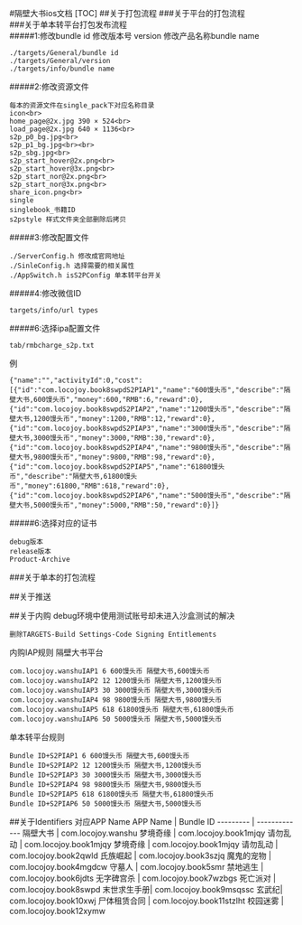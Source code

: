 #隔壁大书ios文档
[TOC]
##关于打包流程
###关于平台的打包流程</br>
###关于单本转平台打包发布流程</br>
#####1:修改bundle id 修改版本号 version 修改产品名称bundle name
```
./targets/General/bundle id 
./targets/General/version
./targets/info/bundle name
```
#####2:修改资源文件
```
每本的资源文件在single_pack下对应名称目录
icon<br>
home_page@2x.jpg 390 × 524<br>
load_page@2x.jpg 640 × 1136<br>
s2p_p0_bg.jpg<br>
s2p_p1_bg.jpg<br><br>
s2p_sbg.jpg<br>
s2p_start_hover@2x.png<br>
s2p_start_hover@3x.png<br>
s2p_start_nor@2x.png<br>
s2p_start_nor@3x.png<br>
share_icon.png<br>
single
singlebook_书籍ID
s2pstyle 样式文件夹全部删除后拷贝
```
#####3:修改配置文件
```
./ServerConfig.h 修改成官网地址
./SinleConfig.h 选择需要的相关属性
./AppSwitch.h isS2PConfig 单本转平台开关
```
#####4:修改微信ID
```
targets/info/url types
```
#####6:选择ipa配置文件
```
tab/rmbcharge_s2p.txt
```
例

```
{"name":"","activityId":0,"cost":[{"id":"com.locojoy.book8swpdS2PIAP1","name":"600馒头币","describe":"隔壁大书,600馒头币","money":600,"RMB":6,"reward":0},{"id":"com.locojoy.book8swpdS2PIAP2","name":"1200馒头币","describe":"隔壁大书,1200馒头币","money":1200,"RMB":12,"reward":0},{"id":"com.locojoy.book8swpdS2PIAP3","name":"3000馒头币","describe":"隔壁大书,3000馒头币","money":3000,"RMB":30,"reward":0},{"id":"com.locojoy.book8swpdS2PIAP4","name":"9800馒头币","describe":"隔壁大书,9800馒头币","money":9800,"RMB":98,"reward":0},{"id":"com.locojoy.book8swpdS2PIAP5","name":"61800馒头币","describe":"隔壁大书,61800馒头币","money":61800,"RMB":618,"reward":0},{"id":"com.locojoy.book8swpdS2PIAP6","name":"5000馒头币","describe":"隔壁大书,5000馒头币","money":5000,"RMB":50,"reward":0}]}
```
#####6:选择对应的证书
```
debug版本
release版本
Product-Archive
```
###关于单本的打包流程</br>

##关于推送

##关于内购
debug环境中使用测试账号却未进入沙盒测试的解决
```
删除TARGETS-Build Settings-Code Signing Entitlements
```
内购IAP规则
隔壁大书平台
```
com.locojoy.wanshuIAP1 6 600馒头币 隔壁大书,600馒头币 
com.locojoy.wanshuIAP2 12 1200馒头币 隔壁大书,1200馒头币 
com.locojoy.wanshuIAP3 30 3000馒头币 隔壁大书,3000馒头币 
com.locojoy.wanshuIAP4 98 9800馒头币 隔壁大书,9800馒头币 
com.locojoy.wanshuIAP5 618 61800馒头币 隔壁大书,61800馒头币 
com.locojoy.wanshuIAP6 50 5000馒头币 隔壁大书,5000馒头币 
```
单本转平台规则
```
Bundle ID+S2PIAP1 6 600馒头币 隔壁大书,600馒头币 
Bundle ID+S2PIAP2 12 1200馒头币 隔壁大书,1200馒头币 
Bundle ID+S2PIAP3 30 3000馒头币 隔壁大书,3000馒头币 
Bundle ID+S2PIAP4 98 9800馒头币 隔壁大书,9800馒头币 
Bundle ID+S2PIAP5 618 61800馒头币 隔壁大书,61800馒头币 
Bundle ID+S2PIAP6 50 5000馒头币 隔壁大书,5000馒头币 
```
##关于Identifiers 对应APP Name
APP Name |  Bundle ID
--------- | -------------
隔壁大书 | com.locojoy.wanshu
梦境奇缘 | com.locojoy.book1mjqy
请勿乱动 | com.locojoy.book1mjqy
梦境奇缘 | com.locojoy.book1mjqy
请勿乱动 | com.locojoy.book2qwld
氏族崛起 | com.locojoy.book3szjq
魔鬼的宠物 | com.locojoy.book4mgdcw
守墓人 | com.locojoy.book5smr
禁地逃生 | com.locojoy.book6jdts
无字碑宫杀 | com.locojoy.book7wzbgs
死亡派对 | com.locojoy.book8swpd
末世求生手册| com.locojoy.book9msqssc
玄武纪| com.locojoy.book10xwj
尸体租赁合同 | com.locojoy.book11stzlht
校园迷雾 | com.locojoy.book12xymw






